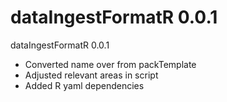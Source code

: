 # dataIngestFormatR 0.0.1

dataIngestFormatR 0.0.1
* Converted name over from packTemplate
* Adjusted relevant areas in script
* Added R yaml dependencies
